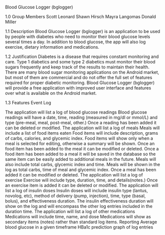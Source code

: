 Blood Glucose Logger (bglogger)

1.0	Group Members
Scott Leonard
Shawn Hirsch
Mayra Langomas
Donald Miller

1.1	Description
Blood Glucose Logger (bglogger) is an application to be used by people with diabetes who need to monitor their blood glucose levels several times a day.  In addition to blood glucose, the app will also log exercise, dietary information and medications.

1.2	Justification
Diabetes is a disease that requires constant monitoring and care.  Type 1 diabetics and some type 2 diabetics must monitor their blood sugars frequently and keep track of the results to maintain their health.  There are many blood sugar monitoring applications on the Android market, but most of them are commercial and do not offer the full set of features required for proper diabetic monitoring.  Blood Glucose Logger (bglogger) will provide a free application with improved user interface and features over what is available on the Android market.

1.3	Features
Event Log

The application will list a log of blood glucose readings
Blood glucose readings will have a date, time, reading (measured in mg/dl or mmol/L) and type (pre-meal, meal, post-meal, other.)
Once a reading has been added it can be deleted or modified.
The application will list a log of meals
Meals will include a list of food items eaten
Food items will include description, grams of carbs, calories, and glycemic index.
Food items will show only when a meal is selected for editing, otherwise a summary will be shown.
Once an food item has been added to the meal it can be modified or deleted.
Once a food item has been added to a meal it will be saved in the database so the same item can be easily added to additional meals in the future.
Meals will also include total carbs, glycemic index and time.
Meals will be shown in the log as total carbs, time of meal and glycemic index.
Once a meal has been added it can be modified or deleted.
The application will list a log of exercise
Exercise will include type, duration, time, and details(notes.)
Once an exercise item is added it can be deleted or modified.
The application will list a log of insulin doses
Insulin doses will include insulin type (lantus, novolog, etc), method of delivery (pump, injection), time, type (basal, bolus), and effectiveness duration.
The insulin effectiveness duration will show on the log and will encompass the other log entries included in the duration time.
The application will list a log of other medications
Medications will include time, name, and dose
Medications will show as secondary items (notes) rather than standard log items.
Reporting
Average blood glucose in a given timeframe
HBa1c prediction
graph of log entries